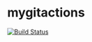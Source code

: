 # mygitactions

[![Build Status](https://github.com/VitaliiKalinbet/mygitactions/actions/workflows/superlinter.yml/badge.svg?branch=main)](https://github.com/VitaliiKalinbet/mygitactions/actions/workflows/superlinter.yml)

